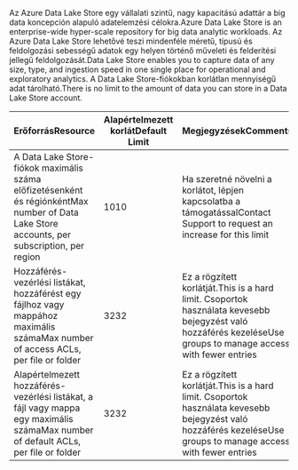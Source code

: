 <span data-ttu-id="6dcaa-101">Az Azure Data Lake Store egy vállalati szintű, nagy kapacitású adattár a big data koncepción alapuló adatelemzési célokra.</span><span class="sxs-lookup"><span data-stu-id="6dcaa-101">Azure Data Lake Store is an enterprise-wide hyper-scale repository for big data analytic workloads.</span></span> <span data-ttu-id="6dcaa-102">Az Azure Data Lake Store lehetővé teszi mindenféle méretű, típusú és feldolgozási sebességű adatok egy helyen történő műveleti és felderítési jellegű feldolgozását.</span><span class="sxs-lookup"><span data-stu-id="6dcaa-102">Data Lake Store enables you to capture data of any size, type, and ingestion speed in one single place for operational and exploratory analytics.</span></span> <span data-ttu-id="6dcaa-103">A Data Lake Store-fiókokban korlátlan mennyiségű adat tárolható.</span><span class="sxs-lookup"><span data-stu-id="6dcaa-103">There is no limit to the amount of data you can store in a Data Lake Store account.</span></span>

| <span data-ttu-id="6dcaa-104">**Erőforrás**</span><span class="sxs-lookup"><span data-stu-id="6dcaa-104">**Resource**</span></span> | <span data-ttu-id="6dcaa-105">**Alapértelmezett korlát**</span><span class="sxs-lookup"><span data-stu-id="6dcaa-105">**Default Limit**</span></span> | <span data-ttu-id="6dcaa-106">**Megjegyzések**</span><span class="sxs-lookup"><span data-stu-id="6dcaa-106">**Comments**</span></span> |
| --- | --- | --- |
| <span data-ttu-id="6dcaa-107">A Data Lake Store-fiókok maximális száma előfizetésenként és régiónként</span><span class="sxs-lookup"><span data-stu-id="6dcaa-107">Max number of Data Lake Store accounts, per subscription, per region</span></span> |<span data-ttu-id="6dcaa-108">10</span><span class="sxs-lookup"><span data-stu-id="6dcaa-108">10</span></span> | <span data-ttu-id="6dcaa-109">Ha szeretné növelni a korlátot, lépjen kapcsolatba a támogatással</span><span class="sxs-lookup"><span data-stu-id="6dcaa-109">Contact Support to request an increase for this limit</span></span> |
| <span data-ttu-id="6dcaa-110">Hozzáférés-vezérlési listákat, hozzáférést egy fájlhoz vagy mappához maximális száma</span><span class="sxs-lookup"><span data-stu-id="6dcaa-110">Max number of access ACLs, per file or folder</span></span> |<span data-ttu-id="6dcaa-111">32</span><span class="sxs-lookup"><span data-stu-id="6dcaa-111">32</span></span> | <span data-ttu-id="6dcaa-112">Ez a rögzített korlátját.</span><span class="sxs-lookup"><span data-stu-id="6dcaa-112">This is a hard limit.</span></span> <span data-ttu-id="6dcaa-113">Csoportok használata kevesebb bejegyzést való hozzáférés kezelése</span><span class="sxs-lookup"><span data-stu-id="6dcaa-113">Use groups to manage access with fewer entries</span></span> |
| <span data-ttu-id="6dcaa-114">Alapértelmezett hozzáférés-vezérlési listákat, a fájl vagy mappa egy maximális száma</span><span class="sxs-lookup"><span data-stu-id="6dcaa-114">Max number of default ACLs, per file or folder</span></span> |<span data-ttu-id="6dcaa-115">32</span><span class="sxs-lookup"><span data-stu-id="6dcaa-115">32</span></span> | <span data-ttu-id="6dcaa-116">Ez a rögzített korlátját.</span><span class="sxs-lookup"><span data-stu-id="6dcaa-116">This is a hard limit.</span></span> <span data-ttu-id="6dcaa-117">Csoportok használata kevesebb bejegyzést való hozzáférés kezelése</span><span class="sxs-lookup"><span data-stu-id="6dcaa-117">Use groups to manage access with fewer entries</span></span> |
